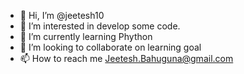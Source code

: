 - 👋 Hi, I’m @jeetesh10
- 👀 I’m interested in develop some code.
- 🌱 I’m currently learning Phython
- 💞️ I’m looking to collaborate on learning goal
- 📫 How to reach me Jeetesh.Bahuguna@gmail.com

<!---
jeetesh10/jeetesh10 is a ✨ special ✨ repository because its `README.md` (this file) appears on your GitHub profile.
You can click the Preview link to take a look at your changes.
--->
